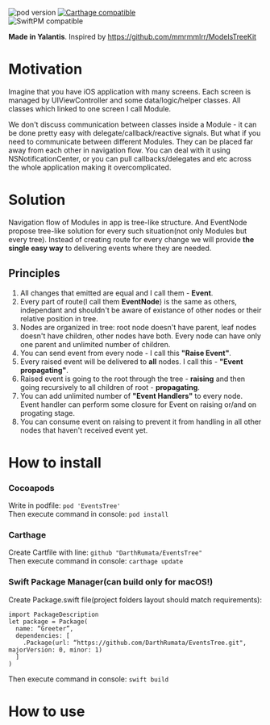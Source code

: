 ![pod version](https://img.shields.io/cocoapods/v/EventsTree.svg) 
[![Carthage compatible](https://img.shields.io/badge/Carthage-compatible-4BC51D.svg?style=flat)](https://github.com/DarthRumata/EventsTree)  
![SwiftPM compatible](https://img.shields.io/badge/SwiftPM-compatible-green.svg)  
  
__Made in Yalantis__. Inspired by https://github.com/mmrmmlrr/ModelsTreeKit

# Motivation

Imagine that you have iOS application with many screens. Each screen is managed by UIViewController and some data/logic/helper classes. All classes which linked to one screen I call Module. 

We don't discuss communication between classes inside a Module - it can be done pretty easy with delegate/callback/reactive signals.
But what if you need to communicate between different Modules. They can be placed far away from each other in navigation flow.
You can deal with it using NSNotificationCenter, or you can pull callbacks/delegates and etc across the whole application making it overcomplicated.

# Solution

Navigation flow of Modules in app is tree-like structure. And EventNode propose tree-like solution for every such situation(not only Modules but every tree). 
Instead of creating route for every change we will provide **the single easy way** to delivering events where they are needed.

## Principles

1. All changes that emitted are equal and I call them - **Event**.
2. Every part of route(I call them **EventNode**) is the same as others, independant and shouldn't be aware of existance of other nodes or their relative position in tree.
3. Nodes are organized in tree: root node doesn't have parent, leaf nodes doesn't have children, other nodes have both.
Every node can have only one parent and unlimited number of children.
4. You can send event from every node - I call this **"Raise Event"**.
5. Every raised event will be delivered to **all** nodes. I call this - **"Event propagating"**.
6. Raised event is going to the root through the tree - **raising** and then going recursively to all children of root - **propagating**.
7. You can add unlimited number of **"Event Handlers"** to every node. Event handler can perform some closure for Event on raising or/and on progating stage.
8. You can consume event on raising to prevent it from handling in all other nodes that haven't received event yet.

# How to install

### Cocoapods

Write in podfile:
`pod 'EventsTree'`  
Then execute command in console:
`pod install`

### Carthage

Create Cartfile with line:
`github "DarthRumata/EventsTree"`  
Then execute command in console:
`carthage update`

### Swift Package Manager(can build only for macOS!)

Create Package.swift file(project folders layout should match requirements):  
```
import PackageDescription  
let package = Package(  
  name: “Greeter”,  
  dependencies: [    
    .Package(url: “https://github.com/DarthRumata/EventsTree.git", majorVersion: 0, minor: 1)  
  ]  
)
```  
Then execute command in console:
`swift build`

# How to use
